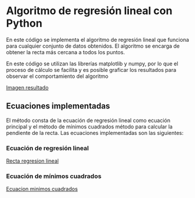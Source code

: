 # Algoritmo de regresión lineal con Python

En este código se implementa el algoritmo de regresión lineal que funciona para cualquier conjunto de datos obtenidos. El algoritmo se encarga de obtener la recta más cercana a todos los puntos.

En este código se utilizan las librerías matplotlib y numpy, por lo que el proceso de cálculo se facilita y es posible graficar los resultados para observar el comportamiento del algoritmo

[Imagen resultado](https://github.com/lalodsi/Platzi-Datacademy-projects/blob/main/Sources/RegresionLinealRecta.png)

## Ecuaciones implementadas

El método consta de la ecuación de regresión lineal como ecuación principal y el método de mínimos cuadrados método para calcular la pendiente de la recta.
Las ecuaciones implementadas son las siguientes:

### Ecuación de regresión lineal
[Recta regresion lineal](https://github.com/lalodsi/Platzi-Datacademy-projects/blob/main/Sources/regresionLinealEc.jpg)

### Ecuación de mínimos cuadrados
[Ecuacion minimos cuadrados](https://github.com/lalodsi/Platzi-Datacademy-projects/blob/main/Sources/MinimosCuadradosEc.jpg)